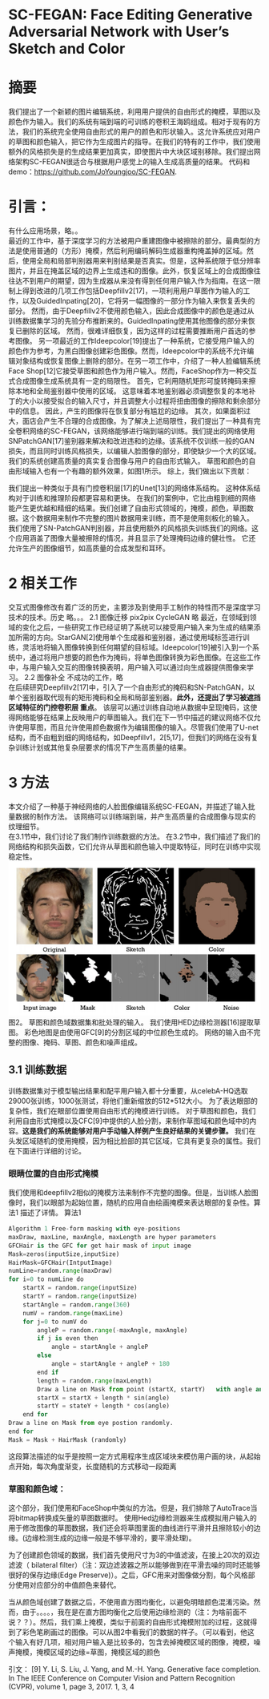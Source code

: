 # SC-FEGAN: Face Editing Generative Adversarial Network with User’s Sketch and Color

# 摘要
我们提出了一个新颖的图片编辑系统，利用用户提供的自由形式的掩模，草图以及颜色作为输入。我们的系统有端到端的可训练的卷积王海鸥组成。相对于现有的方法，我们的系统完全使用自由形式的用户的颜色和形状输入。这允许系统应对用户的草图和颜色输入，把它作为生成图片的指导。在我们的特有的工作中，我们使用额外的风格损失是的生成结果更加真实，即使图片中大块区域别移除。我们提出网络架构SC-FEGAN很适合与根据用户感觉上的输入生成高质量的结果。 
代码和demo：https://github.com/JoYoungjoo/SC-FEGAN.
  
# 引言：
有什么应用场景，略。。  
最近的工作中，基于深度学习的方法被用户重建图像中被擦除的部分。最典型的方法是使用普通的（方形）掩模，然后利用编码解码生成器重构掩盖掉的区域。然后，使用全局和局部判别器用来判别结果是否真实。但是，这种系统限于低分辨率图片，并且在掩盖区域的边界上生成违和的图像。此外，恢复区域上的合成图像往往达不到用户的期望，因为生成器从来没有得到任何用户输入作为指南。在这一限制上得到改进的几项工作包括Deepfillv2[17]，一项利用用户草图作为输入的工作，以及GuidedInpating[20]，它将另一幅图像的一部分作为输入来恢复丢失的部分。 然而，由于Deepfillv2不使用颜色输入，因此合成图像中的颜色是通过从训练数据集学习的先验分布推断来的。GuidedInpating使用其他图像的部分来恢复已删除的区域。 然而，很难详细恢复，因为这样的过程需要推断用户首选的参考图像。 另一项最近的工作Ideepcolor[19]提出了一种系统，它接受用户输入的颜色作为参考，为黑白图像创建彩色图像。然而，Ideepcolor中的系统不允许编辑对象结构或恢复图像上删除的部分。在另一项工作中，介绍了一种人脸编辑系统Face Shop[12]它接受草图和颜色作为用户输入。然而，FaceShop作为一种交互式合成图像生成系统具有一定的局限性。 首先，它利用随机矩形可旋转掩码来擦除本地和全局鉴别器中使用的区域。 这意味着本地鉴别器必须调整恢复的本地补丁的大小以接受拟合的输入尺寸，并且调整大小过程将扭曲图像的擦除和剩余部分中的信息。 因此，产生的图像将在恢复部分有尴尬的边缘。 其次，如果面积过大，面店会产生不合理的合成图像。为了解决上述局限性，我们提出了一种具有完全卷积网络的SC-FEGAN，该网络能够进行端到端的训练。我们提出的网络使用SNPatchGAN[17]鉴别器来解决和改进违和的边缘。该系统不仅训练一般的GAN损失，而且同时训练风格损失，以编辑人脸图像的部分，即使缺少一个大的区域。我们的系统创建高质量的真实复合图像与用户的自由形式输入。 草图和颜色的自由形域输入也有一个有趣的额外效果，如图1所示。 综上，我们做出以下贡献：
 
我们提出一种类似于具有门控卷积层[17]的Unet[13]的网络体系结构。 这种体系结构对于训练和推理阶段都更容易和更快。 在我们的案例中，它比由粗到细的网络能产生更优越和精细的结果。我们创建了自由形式领域的，掩模，颜色，草图数据。这个数据用来制作不完整的图片数据用来训练，而不是使用刻板化的输入。
我们使用了SN-PatchGAN判别器，并且使用额外的风格损失训练我们的网络。这个应用涵盖了图像大量被擦除的情况，并且显示了处理掩码边缘的健壮性。 它还允许生产的图像细节，如高质量的合成发型和耳环。

# 2 相关工作
交互式图像修改有着广泛的历史，主要涉及到使用手工制作的特性而不是深度学习技术的技术。历史 略。。。
2.1 图像迁移
pix2pix CycleGAN 略
最近，在领域到领域的变化之后，一些研究工作已经证明了系统可以接受用户输入来为生成的结果添加所需的方向。StarGAN[2]使用单个生成器和鉴别器，通过使用域标签进行训练，灵活地将输入图像转换到任何期望的目标域。Ideepcolor[19]被引入到一个系统中，通过将用户想要的颜色作为掩码，将单色图像转换为彩色图像。在这些工作中，与用户输入交互的图像转换表明，用户输入可以通过向生成器提供图像来学习。
2.2 图像补全
不成功的工作，略  
在后续研究Deepfillv2[17]中，引入了一个自由形式的掩码和SN-PatchGAN，以单个鉴别器取代现有的矩形掩码和全局和局部鉴别器。**此外，还提出了学习被遮挡区域特征的门控卷积层 重点**。 该层可以通过训练自动地从数据中呈现掩码，这使得网络能够在结果上反映用户的草图输入。我们在下一节中描述的建议网络不仅允许使用草图，而且允许使用颜色数据作为编辑图像的输入。尽管我们使用了U-net结构，而不由粗到细的网络结构，如Deepfillv1，2[5,17]，但我们的网络在没有复杂训练计划或其他复杂层要求的情况下产生高质量的结果。

# 3 方法
本文介绍了一种基于神经网络的人脸图像编辑系统SC-FEGAN，并描述了输入批量数据的制作方法。 该网络可以训练端到端，并产生高质量的合成图像与现实的纹理细节。   
在3.1节中，我们讨论了我们制作训练数据的方法。 在3.2节中，我们描述了我们的网络结构和损失函数，它们允许从草图和颜色输入中提取特征，同时在训练中实现稳定性。
![](.用草图+颜色-编辑人脸的-论文笔记_images/4bc97251.png) 
图2。 草图和颜色域数据集和批处理的输入。 我们使用HED边缘检测器[16]提取草图。 彩色地图是由使用GFC[9]的分割区域的中位颜色生成的。 网络的输入由不完整的图像、掩码、草图、颜色和噪声组成。
## 3.1  训练数据
训练数据集对于模型输出结果和配平用户输入都十分重要，从celebA-HQ选取29000张训练，1000张测试，将他们重新缩放的512*512大小。
为了表达眼部的复杂性，我们在眼部位置使用自由形式的掩模进行训练。
对于草图和颜色，我们利用自由形式掩模以及CFC[9]中提供的人脸分割，来制作草图域和颜色域中的内容。**这是我们的系统能够对用户手动输入样例产生良好结果的关键步骤。**
我们在头发区域随机的使用掩模，因为相比脸部的其它区域，它具有更复杂的属性。我们在下面进行详细的讨论。
### 眼睛位置的自由形式掩模
我们使用和deepfillv2相似的掩模方法来制作不完整的图像。但是，当训练人脸图像时，我们以眼部为起始位置，随机的应用自由绘画掩模来表达眼部的复杂性。算法1 描述了详情。
算法1
``` python
Algorithm 1 Free-form masking with eye-positions
maxDraw, maxLine, maxAngle, maxLength are hyper parameters
GFCHair is the GFC for get hair mask of input image
Mask=zeros(inputSize,inputSize)
HairMask=GFCHair(IntputImage)
numLine=random.range(maxDraw)
for i=0 to numLine do
    startX = random.range(inputSize)
    startY = random.range(inputSize)
    startAngle = random.range(360)
    numV = random.range(maxLine)
    for j=0 to numV do
        angleP = random.range(-maxAngle, maxAngle)
        if j is even then
            angle = startAngle + angleP
        else
            angle = startAngle + angleP + 180
        end if
        length = random.range(maxLength)
        Draw a line on Mask from point (startX, startY)   with angle and length.
        startX = startX + length * sin(angle)
        startY = stateY + length * cos(angle)
    end for
Draw a line on Mask from eye postion randomly.
end for
Mask = Mask + HairMask (randomly)
```
这段算法描述的似乎是按照一定方式用程序生成区域块来模仿用户画的块，从起始点开始，每次角度渐变，长度随机的方式移动一段距离

### 草图和颜色域：
这个部分，我们使用和FaceShop中类似的方法。但是，我们排除了AutoTrace当将bitmap转换成矢量的草图数据时。
使用Hed边缘检测器来生成模拟用户输入的用于修改图像的草图数据，我们还会将草图里面的曲线进行平滑并且擦除较小的边缘。(边缘检测生成的边缘一般是不够平滑的，要平滑处理)。

为了创建颜色领域的数据，我们首先使用尺寸为3的中值滤波，在接上20次的双边滤波（ bilateral filter）（注：双边滤波器之所以能够做到在平滑去噪的同时还能够很好的保存边缘(Edge Preserve)）。之后，GFC用来对图像做分割，每个风格部分使用对应部分的中值颜色来替代。

当从颜色域创建了数据之后，不使用直方图均衡化，以避免明暗颜色混淆污染。然而，由于。。。。，我在是在直方图均衡化之后使用边缘检测的（注：为啥前面不说？？）。然后，我们乘上掩模，类似于前面的自由形式掩模附加的过程，这就得到了彩色笔刷画过的图像。可以从图2中看我们的数据的样子。（可以看到，他这个输入有好几项，相对用户输入是比较多的，包含去掉掩模区域的图像，掩模，噪声掩模，掩模区域的边缘=草图，掩模区域的颜色

引文：
[9] Y. Li, S. Liu, J. Yang, and M.-H. Yang. Generative face
completion. In The IEEE Conference on Computer Vision
and Pattern Recognition (CVPR), volume 1, page 3, 2017. 1, 3, 4
